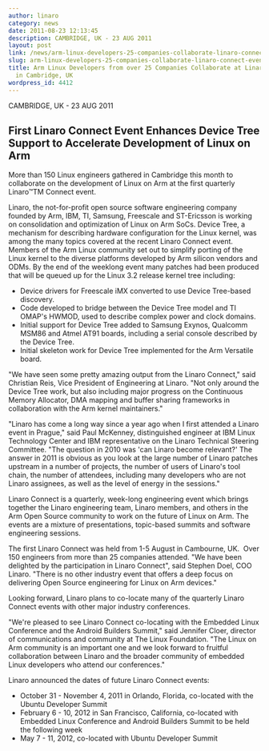 ```yaml
---
author: linaro
category: news
date: 2011-08-23 12:13:45
description: CAMBRIDGE, UK - 23 AUG 2011
layout: post
link: /news/arm-linux-developers-25-companies-collaborate-linaro-connect-event-cambridge-uk/
slug: arm-linux-developers-25-companies-collaborate-linaro-connect-event-cambridge-uk
title: Arm Linux Developers from over 25 Companies Collaborate at Linaro Connect Event
  in Cambridge, UK
wordpress_id: 4412
---
```


CAMBRIDGE, UK - 23 AUG 2011

## First Linaro Connect Event Enhances Device Tree Support to Accelerate Development of Linux on Arm

More than 150 Linux engineers gathered in Cambridge this month to collaborate on the development of Linux on Arm at the first quarterly Linaro™TM Connect event.

Linaro, the not-for-profit open source software engineering company founded by Arm, IBM, TI, Samsung, Freescale and ST-Ericsson is working on consolidation and optimization of Linux on Arm SoCs. Device Tree, a mechanism for describing hardware configuration for the Linux kernel, was among the many topics covered at the recent Linaro Connect event. Members of the Arm Linux community set out to simplify porting of the Linux kernel to the diverse platforms developed by Arm silicon vendors and ODMs. By the end of the weeklong event many patches had been produced that will be queued up for the Linux 3.2 release kernel tree including:

- Device drivers for Freescale iMX converted to use Device Tree-based discovery.
- Code developed to bridge between the Device Tree model and TI OMAP's HWMOD, used to describe complex power and clock domains.
- Initial support for Device Tree added to Samsung Exynos, Qualcomm MSM86 and Atmel AT91 boards, including a serial console described by the Device Tree.
- Initial skeleton work for Device Tree implemented for the Arm Versatile board.

"We have seen some pretty amazing output from the Linaro Connect," said Christian Reis, Vice President of Engineering at Linaro. "Not only around the Device Tree work, but also including major progress on the Continuous Memory Allocator, DMA mapping and buffer sharing frameworks in collaboration with the Arm kernel maintainers."

"Linaro has come a long way since a year ago when I first attended a Linaro event in Prague," said Paul McKenney, distinguished engineer at IBM Linux Technology Center and IBM representative on the Linaro Technical Steering Committee. "The question in 2010 was 'can Linaro become relevant?' The answer in 2011 is obvious as you look at the large number of Linaro patches upstream in a number of projects, the number of users of Linaro's tool chain, the number of attendees, including many developers who are not Linaro assignees, as well as the level of energy in the sessions."

Linaro Connect is a quarterly, week-long engineering event which brings together the Linaro engineering team, Linaro members, and others in the Arm Open Source community to work on the future of Linux on Arm. The events are a mixture of presentations, topic-based summits and software engineering sessions.

The first Linaro Connect was held from 1-5 August in Cambourne, UK.  Over 150 engineers from more than 25 companies attended. "We have been delighted by the participation in Linaro Connect", said Stephen Doel, COO Linaro. "There is no other industry event that offers a deep focus on delivering Open Source engineering for Linux on Arm devices."

Looking forward, Linaro plans to co-locate many of the quarterly Linaro Connect events with other major industry conferences.

"We're pleased to see Linaro Connect co-locating with the Embedded Linux Conference and the Android Builders Summit," said Jennifer Cloer, director of communications and community at The Linux Foundation. "The Linux on Arm community is an important one and we look forward to fruitful collaboration between Linaro and the broader community of embedded Linux developers who attend our conferences."

Linaro announced the dates of future Linaro Connect events:

- October 31 - November 4, 2011 in Orlando, Florida, co-located with the Ubuntu Developer Summit
- February 6 - 10, 2012 in San Francisco, California, co-located with Embedded Linux Conference and Android Builders Summit to be held the following week
- May 7 - 11, 2012, co-located with Ubuntu Developer Summit